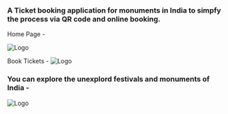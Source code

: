 ### A Ticket booking application for monuments in India to simpfy the process via QR code and online booking. 

Home Page - 

![Logo](https://ik.imagekit.io/kirtanchandak/bhraman/bhrhome.png?updatedAt=1680336125592) 

Book Tickets - 
![Logo](https://ik.imagekit.io/kirtanchandak/bhraman/razor.png?updatedAt=1680336291537) 

### You can explore the unexplord festivals and monuments of India - 

![Logo](https://ik.imagekit.io/kirtanchandak/bhraman/explore.png?updatedAt=1680336332796) 
